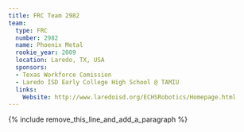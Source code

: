```yaml
---
title: FRC Team 2982
team:
  type: FRC
  number: 2982
  name: Phoenix Metal
  rookie_year: 2009
  location: Laredo, TX, USA
  sponsors:
  - Texas Workforce Comission
  - Laredo ISD Early College High School @ TAMIU
  links:
    Website: http://www.laredoisd.org/ECHSRobotics/Homepage.html
---
```


{% include remove_this_line_and_add_a_paragraph %}